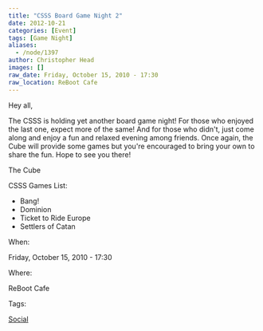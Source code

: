```yaml
---
title: "CSSS Board Game Night 2"
date: 2012-10-21
categories: [Event]
tags: [Game Night]
aliases:
  - /node/1397
author: Christopher Head
images: []
raw_date: Friday, October 15, 2010 - 17:30
raw_location: ReBoot Cafe
---
```


Hey all,

The CSSS is holding yet another board game night! For those who enjoyed the last one, expect more of the same! And for those who didn't, just come along and enjoy a fun and relaxed evening among friends. Once again, the Cube will provide some games but you're encouraged to bring your own to share the fun.
Hope to see you there!

The Cube

CSSS Games List:

- Bang!
- Dominion
- Ticket to Ride Europe
- Settlers of Catan

When: 

Friday, October 15, 2010 - 17:30

Where: 

ReBoot Cafe

Tags: 

[Social](/social)
